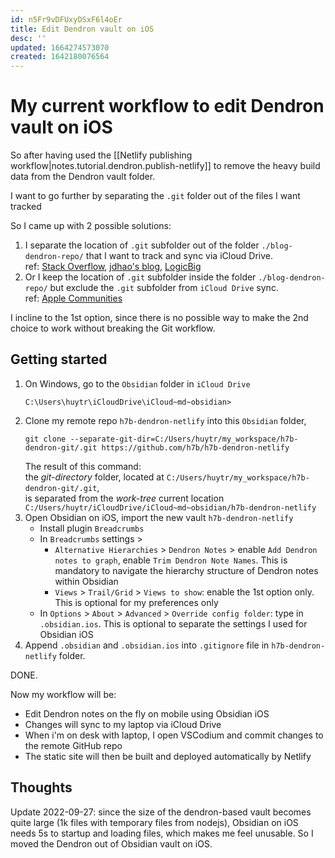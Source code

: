 ```yaml
---
id: n5Fr9vDFUxyDSxF6l4oEr
title: Edit Dendron vault on iOS
desc: ''
updated: 1664274573070
created: 1642180076564
---
```

# My current workflow to edit Dendron vault on iOS

So after having used the [[Netlify publishing workflow|notes.tutorial.dendron.publish-netlify]] to remove the heavy build data from the Dendron vault folder.

I want to go further by separating the `.git` folder out of the files I want tracked

So I came up with 2 possible solutions:
1. I separate the location of `.git` subfolder out of the folder `./blog-dendron-repo/` that I want to track and sync via iCloud Drive.  
    ref: [Stack Overflow](https://stackoverflow.com/questions/505467/can-i-store-the-git-folder-outside-the-files-i-want-tracked), [jdhao's blog](https://jdhao.github.io/2020/12/25/git_directory_work-tree_explained/), [LogicBig](https://www.logicbig.com/tutorials/misc/git/custom-git-dir.html)
2. Or I keep the location of `.git` subfolder inside the folder `./blog-dendron-repo/` but exclude the `.git` subfolder from `iCloud Drive` sync.  
    ref: [Apple Communities](https://discussions.apple.com/thread/251290283)

I incline to the 1st option, since there is no possible way to make the 2nd choice to work without breaking the Git workflow.

## Getting started

1. On Windows, go to the `Obsidian` folder in `iCloud Drive` 
    ```shell
    C:\Users\huytr\iCloudDrive\iCloud~md~obsidian>
    ``` 
2. Clone my remote repo `h7b-dendron-netlify` into this `Obsidian` folder,
    ```shell
    git clone --separate-git-dir=C:/Users/huytr/my_workspace/h7b-dendron-git/.git https://github.com/h7b/h7b-dendron-netlify
    ```
    The result of this command:  
    the *git-directory* folder, located at `C:/Users/huytr/my_workspace/h7b-dendron-git/.git`,   
    is separated from the *work-tree* current location `C:/Users/huytr/iCloudDrive/iCloud~md~obsidian/h7b-dendron-netlify`
3. Open Obsidian on iOS, import the new vault `h7b-dendron-netlify`
    - Install plugin `Breadcrumbs`
    - In `Breadcrumbs` settings > 
        - `Alternative Hierarchies` > `Dendron Notes` > enable `Add Dendron notes to graph`, enable `Trim Dendron Note Names`. This is mandatory to navigate the hierarchy structure of Dendron notes within Obsidian
        - `Views` > `Trail/Grid` > `Views to show`: enable the 1st option only. This is optional for my preferences only
    - In `Options` > `About` > `Advanced` > `Override config folder`: type in `.obsidian.ios`. This is optional to separate the settings I used for Obsidian iOS
4. Append `.obsidian` and `.obsidian.ios` into `.gitignore` file in `h7b-dendron-netlify` folder.

DONE.

Now my workflow will be:
- Edit Dendron notes on the fly on mobile using Obsidian iOS
- Changes will sync to my laptop via iCloud Drive
- When i'm on desk with laptop, I open VSCodium and commit changes to the remote GitHub repo
- The static site will then be built and deployed automatically by Netlify

## Thoughts

Update 2022-09-27: since the size of the dendron-based vault becomes quite large (1k files with temporary files from nodejs), Obsidian on iOS needs 5s to startup and loading files, which makes me feel unusable. So I moved the Dendron out of Obsidian vault on iOS.
